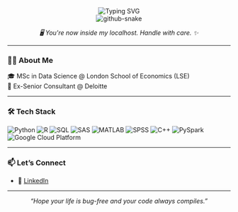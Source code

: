 
<!--
**HM-S888888/HM-S888888** is a ✨ _special_ ✨ repository because its `README.md` (this file) appears on your GitHub profile.

Here are some ideas to get you started:

- 🔭 I’m currently working on ...
- 🌱 I’m currently learning ...
- 👯 I’m looking to collaborate on ...
- 🤔 I’m looking for help with ...
- 💬 Ask me about ...
- 📫 How to reach me: ...
- 😄 Pronouns: ...
- ⚡ Fun fact: ...
-->

<div align="center">
  <img src="https://readme-typing-svg.herokuapp.com/?font=Georgia&pause=1000&color=FFFFFF&center=true&width=600&lines=👋+Welcome+to+my+127.0.0.1" alt="Typing SVG" />
</div>

<div align="center">
<picture>
  <source media="(prefers-color-scheme: dark)" srcset="https://cdn.jsdelivr.net/gh/sun0225SUN/sun0225SUN/profile-snake-contrib/github-contribution-grid-snake-dark.svg" />
  <source media="(prefers-color-scheme: light)" srcset="https://cdn.jsdelivr.net/gh/sun0225SUN/sun0225SUN/profile-snake-contrib/github-contribution-grid-snake.svg" />
  <img alt="github-snake" src="https://cdn.jsdelivr.net/gh/sun0225SUN/sun0225SUN/profile-snake-contrib/github-contribution-grid-snake-dark.svg" />
</picture>
</div>

<p align="center"><i>🖥️ You're now inside my localhost. Handle with care. ✨</i></p>

---

### 👨‍💻 About Me

🎓 MSc in Data Science @ London School of Economics (LSE)  
💼 Ex-Senior Consultant @ Deloitte 

---


### 🛠️ Tech Stack

![Python](https://img.shields.io/badge/Python-3776AB?style=for-the-badge&logo=python&logoColor=white)
![R](https://img.shields.io/badge/R-276DC3?style=for-the-badge&logo=r&logoColor=white)
![SQL](https://img.shields.io/badge/SQL-336791?style=for-the-badge&logo=postgresql&logoColor=white)
![SAS](https://img.shields.io/badge/SAS-005C99?style=for-the-badge&logo=sas&logoColor=white)
![MATLAB](https://img.shields.io/badge/MATLAB-0076A8?style=for-the-badge&logo=mathworks&logoColor=white)
![SPSS](https://img.shields.io/badge/SPSS-00274C?style=for-the-badge&logo=spss&logoColor=white)
![C++](https://img.shields.io/badge/C++-00599C?style=for-the-badge&logo=cplusplus&logoColor=white)
![PySpark](https://img.shields.io/badge/PySpark-FDEE21?style=for-the-badge&logo=apache-spark&logoColor=black)
![Google Cloud Platform](https://img.shields.io/badge/GCP-4285F4?style=for-the-badge&logo=google-cloud&logoColor=white)

---

### 📫 Let’s Connect

- 💼 [LinkedIn](https://www.linkedin.com/in/haomin-shen/)  

---

<p align="center"><i>“Hope your life is bug-free and your code always compiles.”</i></p>
